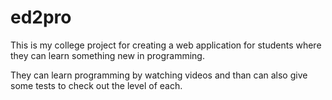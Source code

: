 # ed2pro 

This is my college project for creating a  web application for students where they can learn something new in programming.

They can learn programming by watching videos and than can also give some tests to check out the level of each.